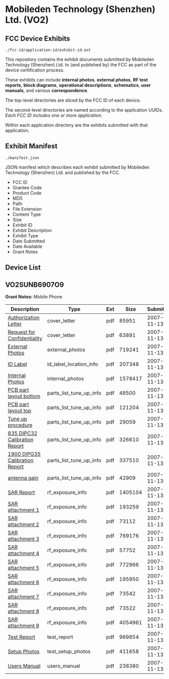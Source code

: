 # Mobileden Technology (Shenzhen) Ltd. (VO2)
## FCC Device Exhibits

```
./fcc-id/application-id/exhibit-id.ext
```

This repository contains the exhibit documents submitted by Mobileden Technology (Shenzhen) Ltd. to (and published by) the FCC as part of the device certification process.

These exhibits can include **internal photos**, **external photos**, **RF test reports**, **block diagrams**, **operational descriptions**, **schematics**, **user manuals**, and various **correspondence**.

The top-level directories are sliced by the FCC ID of each device.

The second-level directories are named according to the application UUIDs. *Each FCC ID includes one or more application.*

Within each application directory are the exhibits submitted with that application. 

## Exhibit Manifest

```
./manifest.json
```

JSON manifest which describes each exhibit submitted by Mobileden Technology (Shenzhen) Ltd. and published by the FCC.

- FCC ID
- Grantee Code
- Product Code
- MD5
- Path
- File Extension
- Content Type
- Size
- Exhibit ID
- Exhibit Description
- Exhibit Type
- Date Submitted
- Date Available
- Grant Notes

## Device List
## VO2SUNB6907O9
**Grant Notes:** Mobile Phone

| Description | Type | Ext | Size | Submitted | Available |
| ----------- | ---- | --- | ---- | --------- | --------- |
| [Authorization Letter](VO2SUNB6907O9/d72c6c130b29d19fb1dc1113e4fb30c6/854751.pdf) | cover_letter | pdf | 85951 | 2007-11-13 | 2007-11-13 |
| [Request for Confidentiality](VO2SUNB6907O9/d72c6c130b29d19fb1dc1113e4fb30c6/868049.pdf) | cover_letter | pdf | 63891 | 2007-11-13 | 2007-11-13 |
| [External Photos](VO2SUNB6907O9/d72c6c130b29d19fb1dc1113e4fb30c6/868052.pdf) | external_photos | pdf | 719241 | 2007-11-13 | 2007-11-13 |
| [ID Label](VO2SUNB6907O9/d72c6c130b29d19fb1dc1113e4fb30c6/868053.pdf) | id_label_location_info | pdf | 207348 | 2007-11-13 | 2007-11-13 |
| [Internal Photos](VO2SUNB6907O9/d72c6c130b29d19fb1dc1113e4fb30c6/868054.pdf) | internal_photos | pdf | 1578417 | 2007-11-13 | 2007-11-13 |
| [PCB part layout bottom](VO2SUNB6907O9/d72c6c130b29d19fb1dc1113e4fb30c6/868050.pdf) | parts_list_tune_up_info | pdf | 48500 | 2007-11-13 | 2007-11-13 |
| [PCB part layout top](VO2SUNB6907O9/d72c6c130b29d19fb1dc1113e4fb30c6/868051.pdf) | parts_list_tune_up_info | pdf | 121204 | 2007-11-13 | 2007-11-13 |
| [Tune up procedure](VO2SUNB6907O9/d72c6c130b29d19fb1dc1113e4fb30c6/868055.pdf) | parts_list_tune_up_info | pdf | 29059 | 2007-11-13 | 2007-11-13 |
| [835 DIPC32 Calibration Report](VO2SUNB6907O9/d72c6c130b29d19fb1dc1113e4fb30c6/868056.pdf) | parts_list_tune_up_info | pdf | 326610 | 2007-11-13 | 2007-11-13 |
| [1900 DIPG35 Calibration Report](VO2SUNB6907O9/d72c6c130b29d19fb1dc1113e4fb30c6/868057.pdf) | parts_list_tune_up_info | pdf | 337510 | 2007-11-13 | 2007-11-13 |
| [antenna gain](VO2SUNB6907O9/d72c6c130b29d19fb1dc1113e4fb30c6/868060.pdf) | parts_list_tune_up_info | pdf | 42909 | 2007-11-13 | 2007-11-13 |
| [SAR Report](VO2SUNB6907O9/d72c6c130b29d19fb1dc1113e4fb30c6/868065.pdf) | rf_exposure_info | pdf | 1405104 | 2007-11-13 | 2007-11-13 |
| [SAR attachment 1](VO2SUNB6907O9/d72c6c130b29d19fb1dc1113e4fb30c6/868066.pdf) | rf_exposure_info | pdf | 193259 | 2007-11-13 | 2007-11-13 |
| [SAR attachment 2](VO2SUNB6907O9/d72c6c130b29d19fb1dc1113e4fb30c6/868067.pdf) | rf_exposure_info | pdf | 73112 | 2007-11-13 | 2007-11-13 |
| [SAR attachment 3](VO2SUNB6907O9/d72c6c130b29d19fb1dc1113e4fb30c6/868068.pdf) | rf_exposure_info | pdf | 769176 | 2007-11-13 | 2007-11-13 |
| [SAR attachment 4](VO2SUNB6907O9/d72c6c130b29d19fb1dc1113e4fb30c6/868069.pdf) | rf_exposure_info | pdf | 57752 | 2007-11-13 | 2007-11-13 |
| [SAR attachment 5](VO2SUNB6907O9/d72c6c130b29d19fb1dc1113e4fb30c6/868070.pdf) | rf_exposure_info | pdf | 772966 | 2007-11-13 | 2007-11-13 |
| [SAR attachment 6](VO2SUNB6907O9/d72c6c130b29d19fb1dc1113e4fb30c6/868071.pdf) | rf_exposure_info | pdf | 195950 | 2007-11-13 | 2007-11-13 |
| [SAR attachment 7](VO2SUNB6907O9/d72c6c130b29d19fb1dc1113e4fb30c6/868072.pdf) | rf_exposure_info | pdf | 73542 | 2007-11-13 | 2007-11-13 |
| [SAR attachment 8](VO2SUNB6907O9/d72c6c130b29d19fb1dc1113e4fb30c6/868073.pdf) | rf_exposure_info | pdf | 73522 | 2007-11-13 | 2007-11-13 |
| [SAR attachment 9](VO2SUNB6907O9/d72c6c130b29d19fb1dc1113e4fb30c6/852267.pdf) | rf_exposure_info | pdf | 4054961 | 2007-11-13 | 2007-11-13 |
| [Test Report](VO2SUNB6907O9/d72c6c130b29d19fb1dc1113e4fb30c6/868058.pdf) | test_report | pdf | 969854 | 2007-11-13 | 2007-11-13 |
| [Setup Photos](VO2SUNB6907O9/d72c6c130b29d19fb1dc1113e4fb30c6/868059.pdf) | test_setup_photos | pdf | 411658 | 2007-11-13 | 2007-11-13 |
| [Users Manual](VO2SUNB6907O9/d72c6c130b29d19fb1dc1113e4fb30c6/868064.pdf) | users_manual | pdf | 238380 | 2007-11-13 | 2007-11-13 |
